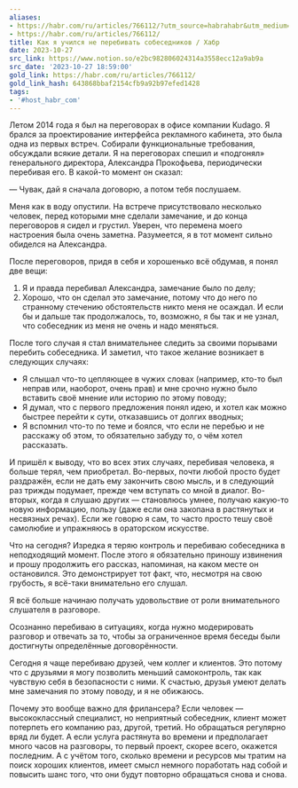 ```yaml
---
aliases:
- https://habr.com/ru/articles/766112/?utm_source=habrahabr&utm_medium=rss&utm_campaign=766112
- https://habr.com/ru/articles/766112/
title: Как я учился не перебивать собеседников / Хабр
date: 2023-10-27
src_link: https://www.notion.so/e2bc982806024314a3558ecc12a9ab9a
src_date: '2023-10-27 18:59:00'
gold_link: https://habr.com/ru/articles/766112/
gold_link_hash: 643868bbaf2154cfb9a92b97efed1428
tags:
- '#host_habr_com'
---
```


Летом 2014 года я был на переговорах в офисе компании Kudago. Я брался за проектирование интерфейса рекламного кабинета, это была одна из первых встреч. Собирали функциональные требования, обсуждали всякие детали. Я на переговорах спешил и «подгонял» генерального директора, Александра Прокофьева, периодически перебивая его. В какой-то момент он сказал:

— Чувак, дай я сначала договорю, а потом тебя послушаем.

Меня как в воду опустили. На встрече присутствовало несколько человек, перед которыми мне сделали замечание, и до конца переговоров я сидел и грустил. Уверен, что перемена моего настроения была очень заметна. Разумеется, я в тот момент сильно обиделся на Александра.

После переговоров, придя в себя и хорошенько всё обдумав, я понял две вещи:

1. Я и правда перебивал Александра, замечание было по делу;
2. Хорошо, что он сделал это замечание, потому что до него по странному стечению обстоятельств никто меня не осаждал. И если бы и дальше так продолжалось, то, возможно, я бы так и не узнал, что собеседник из меня не очень и надо меняться.

После того случая я стал внимательнее следить за своими порывами перебить собеседника. И заметил, что такое желание возникает в следующих случаях:

* Я слышал что-то цепляющее в чужих словах (например, кто-то был неправ или, наоборот, очень прав) и мне срочно нужно было вставить своё мнение или историю по этому поводу;
* Я думал, что с первого предложения понял идею, и хотел как можно быстрее перейти к сути, отказавшись от долгих вводных;
* Я вспомнил что-то по теме и боялся, что если не перебью и не расскажу об этом, то обязательно забуду то, о чём хотел рассказать.

И пришёл к выводу, что во всех этих случаях, перебивая человека, я больше терял, чем приобретал. Во-первых, почти любой просто будет раздражён, если не дать ему закончить свою мысль, и в следующий раз трижды подумает, прежде чем вступать со мной в диалог. Во-вторых, когда я слушаю других — становлюсь умнее, получаю какую-то новую информацию, пользу (даже если она закопана в растянутых и несвязных речах). Если же говорю я сам, то часто просто тешу своё самолюбие и упражняюсь в ораторском искусстве.

Что на сегодня? Изредка я теряю контроль и перебиваю собеседника в неподходящий момент. После этого я обязательно приношу извинения и прошу продолжить его рассказ, напоминая, на каком месте он остановился. Это демонстрирует тот факт, что, несмотря на свою грубость, я всё-таки внимательно его слушал.

Я всё больше начинаю получать удовольствие от роли внимательного слушателя в разговоре.

Осознанно перебиваю в ситуациях, когда нужно модерировать разговор и отвечать за то, чтобы за ограниченное время беседы были достигнуты определённые договорённости.

Сегодня я чаще перебиваю друзей, чем коллег и клиентов. Это потому что с друзьями я могу позволить меньший самоконтроль, так как чувствую себя в безопасности с ними. К счастью, друзья умеют делать мне замечания по этому поводу, и я не обижаюсь.

Почему это вообще важно для фрилансера? Если человек — высококлассный специалист, но неприятный собеседник, клиент может потерпеть его компанию раз, другой, третий. Но обращаться регулярно вряд ли будет. А если услуга растянута во времени и предполагает много часов на разговоры, то первый проект, скорее всего, окажется последним. А с учётом того, сколько времени и ресурсов мы тратим на поиск хороших клиентов, имеет смысл немного поработать над собой и повысить шанс того, что они будут повторно обращаться снова и снова.